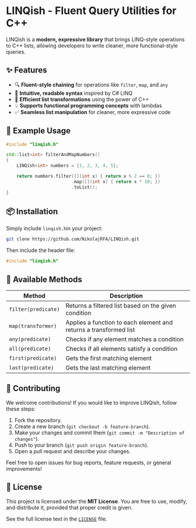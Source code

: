 # LINQish - Fluent Query Utilities for C++

LINQish is a **modern, expressive library** that brings LINQ-style operations to C++ lists, allowing developers to write cleaner, more functional-style queries.

## ✨ Features
- 🔍 **Fluent-style chaining** for operations like `filter`, `map`, and `any`
- 📜 **Intuitive, readable syntax** inspired by C# LINQ
- 🚀 **Efficient list transformations** using the power of C++
- 💡 **Supports functional programming concepts** with lambdas
- ✅ **Seamless list manipulation** for cleaner, more expressive code

## 🔗 Example Usage

```cpp
#include "linqish.h"

std::list<int> filterAndMapNumbers()
{
    LINQish<int> numbers = {1, 2, 3, 4, 5};

    return numbers.filter([](int x) { return x % 2 == 0; })
                         .map([](int x) { return x * 10; })
                         .toList();
}
```
## 📦 Installation
Simply include `linqish.h`in your project:
```bash
git clone https://github.com/NikolajRFA/LINQish.git
```
Then include the header file:
```cpp
#include "linqish.h"
```
## 📜 Available Methods
| Method  | Description |
|---------|-------------|
| `filter(predicate)` | Returns a filtered list based on the given condition |
| `map(transformer)` | Applies a function to each element and returns a transformed list |
| `any(predicate)` | Checks if any element matches a condition |
| `all(predicate)` | Checks if all elements satisfy a condition |
| `first(predicate)` | Gets the first matching element |
| `last(predicate)` | Gets the last matching element |

## 🤝 Contributing

We welcome contributions! If you would like to improve LINQish, follow these steps:

1. Fork the repository.
2. Create a new branch (`git checkout -b feature-branch`).
3. Make your changes and commit them (`git commit -m "Description of changes"`).
4. Push to your branch (`git push origin feature-branch`).
5. Open a pull request and describe your changes.

Feel free to open issues for bug reports, feature requests, or general improvements!

## 📜 License

This project is licensed under the **MIT License**. You are free to use, modify, and distribute it, provided that proper credit is given.

See the full license text in the [`LICENSE`](LICENSE) file.

